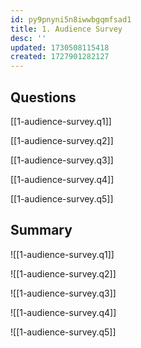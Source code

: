 ```yaml
---
id: py9pnyni5n8iwwbgqmfsad1
title: 1. Audience Survey
desc: ''
updated: 1730508115418
created: 1727901282127
---
```


## Questions

[[1-audience-survey.q1]]

[[1-audience-survey.q2]]

[[1-audience-survey.q3]]

[[1-audience-survey.q4]]

[[1-audience-survey.q5]]

## Summary

![[1-audience-survey.q1]]

![[1-audience-survey.q2]]

![[1-audience-survey.q3]]

![[1-audience-survey.q4]]

![[1-audience-survey.q5]]
